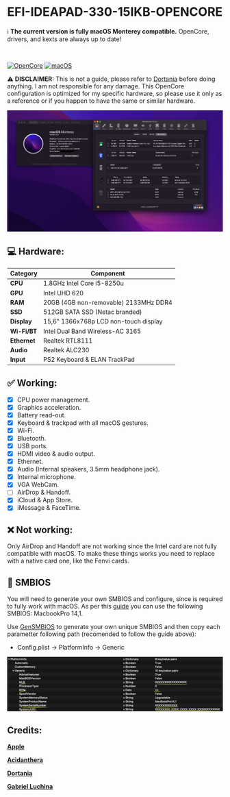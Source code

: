# EFI-IDEAPAD-330-15IKB-OPENCORE

:information_source: **The current version is fully macOS Monterey compatible.**
OpenCore, drivers, and kexts are always up to date!

<br/>

[![OpenCore](https://img.shields.io/badge/OpenCore-0.7.9-lightblue.svg)](https://github.com/acidanthera/OpenCorePkg)
[![macOS](https://img.shields.io/badge/macOS-12.3-purple.svg)](https://www.apple.com/macos/monterey)

:warning: **DISCLAIMER:**
This is not a guide, please refer to [Dortania](https://dortania.github.io/getting-started/) before doing anything. I am not responsible for any damage. This OpenCore configuration is optimized for my specific hardware, so please use it only as a reference or if you happen to have the same or similar hardware.

<img src="assets/macos-monterey.png">

## :computer: Hardware:

| **Category**   | **Component**                 		|	
|----------------|--------------------------------------|
|**CPU**		     |1.8GHz Intel Core i5-8250u		|
|**GPU**		     |Intel UHD 620				     		|
|**RAM**         |20GB (4GB non-removable) 2133MHz DDR4  |
|**SSD**         |512GB SATA SSD (Netac branded)	 		|
|**Display**     |15,6" 1366x768p LCD non-touch display		|
|**Wi-Fi/BT**    |Intel Dual Band Wireless-AC 3165	  	|
|**Ethernet**    |Realtek RTL8111				 		|
|**Audio** 		   |Realtek ALC230				 		|
|**Input**       |PS2 Keyboard & ELAN TrackPad |

## :white_check_mark: Working:

- [x] CPU power management.
- [x] Graphics acceleration.
- [x] Battery read-out.
- [x] Keyboard & trackpad with all macOS gestures.
- [x] Wi-Fi.
- [x] Bluetooth.
- [x] USB ports.
- [x] HDMI video & audio output.
- [x] Ethernet.
- [x] Audio (Internal speakers, 3.5mm headphone jack).
- [x] Internal microphone.
- [x] VGA WebCam.
- [ ] AirDrop & Handoff.
- [x] iCloud & App Store.
- [x] iMessage & FaceTime.

## :x: Not working:

Only AirDrop and Handoff are not working since the Intel card are not fully compatible with macOS. To make these things works you need to replace with a native card one, like the Fenvi cards.


## :closed_lock_with_key: SMBIOS 

You will need to generate your own SMBIOS and configure, since is required to fully work with macOS. As per this [guide](https://dortania.github.io/OpenCore-Install-Guide/config-laptop.plist/kaby-lake.html#platforminfo) you can use the following SMBIOS: MacbookPro 14,1.

Use [GenSMBIOS](https://github.com/corpnewt/GenSMBIOS) to generate your own unique SMBIOS and then copy each parametter following path (recomended to follow the guide above):
  - Config.plist -> PlatformInfo -> Generic

<img src="assets/smbios.png">

## Credits:

[**Apple**](http://apple.com/)

[**Acidanthera**](https://github.com/acidanthera)

[**Dortania**](https://dortania.github.io/getting-started/)

[**Gabriel Luchina**](https://luchina.com.br)
